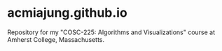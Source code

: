 # acmiajung.github.io
Repository for my "COSC-225: Algorithms and Visualizations" course at Amherst College, Massachusetts.

